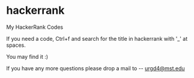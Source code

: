 # hackerrank
My HackerRank Codes

If you need a code, Ctrl+f and search for the title in hackerrank with '_' at spaces.

You may find it :)


If you have any more questions please drop a mail to -- urgd4@mst.edu
